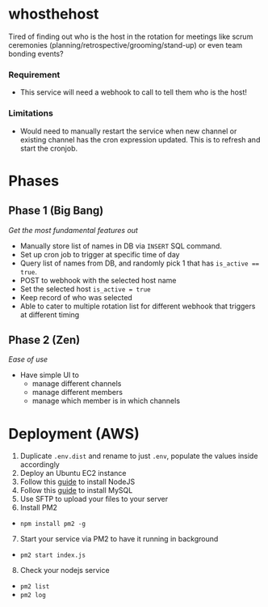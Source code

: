 # whosthehost
Tired of finding out who is the host in the rotation for meetings like scrum ceremonies (planning/retrospective/grooming/stand-up) or even team bonding events?

### Requirement
- This service will need a webhook to call to tell them who is the host!

### Limitations
- Would need to manually restart the service when new channel or existing channel has the cron expression updated. This is to refresh and start the cronjob.

# Phases
## Phase 1 (Big Bang)
_Get the most fundamental features out_
- Manually store list of names in DB via `INSERT` SQL command.
- Set up cron job to trigger at specific time of day
- Query list of names from DB, and randomly pick 1 that has `is_active == true`.
- POST to webhook with the selected host name
- Set the selected host `is_active = true`
- Keep record of who was selected
- Able to cater to multiple rotation list for different webhook that triggers at different timing

## Phase 2 (Zen)
_Ease of use_
- Have simple UI to
  - manage different channels
  - manage different members
  - manage which member is in which channels

# Deployment (AWS)
1. Duplicate `.env.dist` and rename to just `.env`, populate the values inside accordingly
2. Deploy an Ubuntu EC2 instance
3. Follow this [guide](https://docs.aws.amazon.com/sdk-for-javascript/v2/developer-guide/setting-up-node-on-ec2-instance.html) to install NodeJS
4. Follow this [guide](https://towardsdatascience.com/running-mysql-databases-on-aws-ec2-a-tutorial-for-beginners-4301faa0c247) to install MySQL
5. Use SFTP to upload your files to your server
6. Install PM2
  - `npm install pm2 -g`
7. Start your service via PM2 to have it running in background
  - `pm2 start index.js`
8. Check your nodejs service
  - `pm2 list`
  - `pm2 log`
